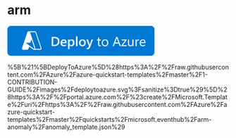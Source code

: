 # arm

[![Deploy To Azure](https://raw.githubusercontent.com/Azure/azure-quickstart-templates/master/1-CONTRIBUTION-GUIDE/images/deploytoazure.svg?sanitize=true)](https://portal.azure.com/#create/Microsoft.Template/uri/https%3A%2F%2Fraw.githubusercontent.com%2FAzure%2Fazure-quickstart-templates%2Fmaster%2Fquickstarts%2Fmicrosoft.eventhub%2Feventhubs-create-namespace-and-enable-capture-for-adls%2Fazuredeploy.json)


%5B%21%5BDeployToAzure%5D%28https%3A%2F%2Fraw.githubusercontent.com%2FAzure%2Fazure-quickstart-templates%2Fmaster%2F1-CONTRIBUTION-GUIDE%2Fimages%2Fdeploytoazure.svg%3Fsanitize%3Dtrue%29%5D%28https%3A%2F%2Fportal.azure.com%2F%23create%2FMicrosoft.Template%2Furi%2Fhttps%3A%2F%2Fraw.githubusercontent.com%2FAzure%2Fazure-quickstart-templates%2Fmaster%2Fquickstarts%2Fmicrosoft.eventhub%2Farm-anomaly%2Fanomaly_template.json%29
